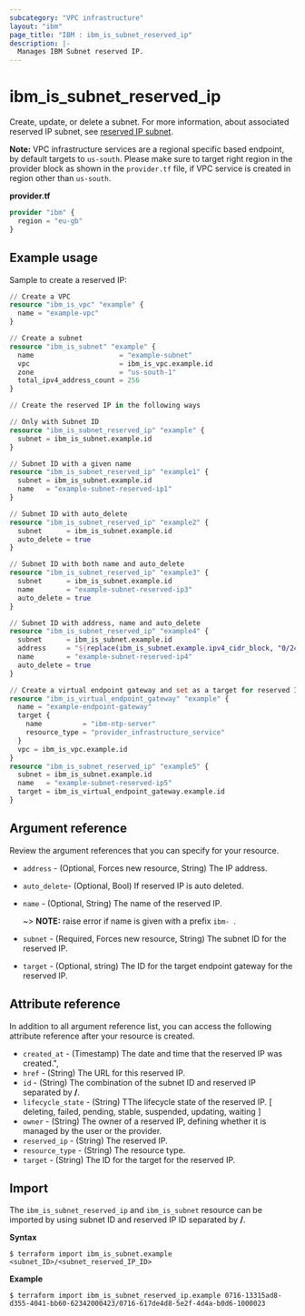 ```yaml
---
subcategory: "VPC infrastructure"
layout: "ibm"
page_title: "IBM : ibm_is_subnet_reserved_ip"
description: |-
  Manages IBM Subnet reserved IP.
---
```


# ibm_is_subnet_reserved_ip
Create, update, or delete a subnet. For more information, about associated reserved IP subnet, see [reserved IP subnet](https://cloud.ibm.com/docs/vpc?topic=vpc-troubleshoot-reserved-ip).

**Note:** 
VPC infrastructure services are a regional specific based endpoint, by default targets to `us-south`. Please make sure to target right region in the provider block as shown in the `provider.tf` file, if VPC service is created in region other than `us-south`.

**provider.tf**

```terraform
provider "ibm" {
  region = "eu-gb"
}
```

## Example usage
Sample to create a reserved IP:

```terraform
// Create a VPC
resource "ibm_is_vpc" "example" {
  name = "example-vpc"
}

// Create a subnet
resource "ibm_is_subnet" "example" {
  name                     = "example-subnet"
  vpc                      = ibm_is_vpc.example.id
  zone                     = "us-south-1"
  total_ipv4_address_count = 256
}

// Create the reserved IP in the following ways

// Only with Subnet ID
resource "ibm_is_subnet_reserved_ip" "example" {
  subnet = ibm_is_subnet.example.id
}

// Subnet ID with a given name
resource "ibm_is_subnet_reserved_ip" "example1" {
  subnet = ibm_is_subnet.example.id
  name   = "example-subnet-reserved-ip1"
}

// Subnet ID with auto_delete
resource "ibm_is_subnet_reserved_ip" "example2" {
  subnet      = ibm_is_subnet.example.id
  auto_delete = true
}

// Subnet ID with both name and auto_delete
resource "ibm_is_subnet_reserved_ip" "example3" {
  subnet      = ibm_is_subnet.example.id
  name        = "example-subnet-reserved-ip3"
  auto_delete = true
}

// Subnet ID with address, name and auto_delete
resource "ibm_is_subnet_reserved_ip" "example4" {
  subnet      = ibm_is_subnet.example.id
  address     = "${replace(ibm_is_subnet.example.ipv4_cidr_block, "0/24", "14")}"
  name        = "example-subnet-reserved-ip4"
  auto_delete = true
}

// Create a virtual endpoint gateway and set as a target for reserved IP
resource "ibm_is_virtual_endpoint_gateway" "example" {
  name = "example-endpoint-gateway"
  target {
    name          = "ibm-ntp-server"
    resource_type = "provider_infrastructure_service"
  }
  vpc = ibm_is_vpc.example.id
}
resource "ibm_is_subnet_reserved_ip" "example5" {
  subnet = ibm_is_subnet.example.id
  name   = "example-subnet-reserved-ip5"
  target = ibm_is_virtual_endpoint_gateway.example.id
}
```

## Argument reference
Review the argument references that you can specify for your resource. 

- `address` - (Optional, Forces new resource, String) The IP address.
- `auto_delete`- (Optional, Bool)  If reserved IP is auto deleted.
- `name` - (Optional, String) The name of the reserved IP. 
  
  ~> **NOTE:** raise  error if name is given with a prefix `ibm- `.
- `subnet` - (Required, Forces new resource, String) The subnet ID for the reserved IP.
- `target` - (Optional, string) The ID for the target endpoint gateway for the reserved IP.

## Attribute reference
In addition to all argument reference list, you can access the following attribute reference after your resource is created.

- `created_at` - (Timestamp) The date and time that the reserved IP was created.",
- `href` - (String) The URL for this reserved IP.
- `id` - (String) The combination of the subnet ID and reserved IP separated by **/**.
- `lifecycle_state` - (String) TThe lifecycle state of the reserved IP. [ deleting, failed, pending, stable, suspended, updating, waiting ]
- `owner` - (String) The owner of a reserved IP, defining whether it is managed by the user or the provider.
- `reserved_ip` - (String) The reserved IP.
- `resource_type` - (String) The resource type.
- `target` - (String) The ID for the target for the reserved IP.

## Import
The `ibm_is_subnet_reserved_ip` and `ibm_is_subnet` resource can be imported by using subnet ID and reserved IP ID separated by **/**.

**Syntax**

```
$ terraform import ibm_is_subnet.example <subnet_ID>/<subnet_reserved_IP_ID>
```

**Example**

```
$ terraform import ibm_is_subnet_reserved_ip.example 0716-13315ad8-d355-4041-bb60-62342000423/0716-617de4d8-5e2f-4d4a-b0d6-1000023
```
